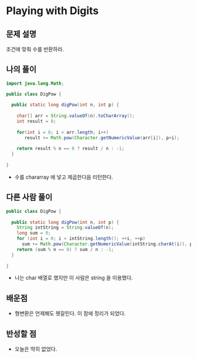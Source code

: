 # Playing with Digits

## 문제 설명
조건에 맞춰 수를 반환하라. 

## 나의 풀이
```java
import java.lang.Math;

public class DigPow {
  
  public static long digPow(int n, int p) {
    
    char[] arr = String.valueOf(n).toCharArray();
    int result = 0;
    
    for(int i = 0; i < arr.length; i++) 
       result += Math.pow(Character.getNumericValue(arr[i]), p+i);
    
    return result % n == 0 ? result / n : -1;
  }
  
}
```
* 수를 chararray 에 넣고 제곱한다음 리턴한다. 

## 다른 사람 풀이
```java
public class DigPow {
  
  public static long digPow(int n, int p) {
    String intString = String.valueOf(n);
    long sum = 0;
    for (int i = 0; i < intString.length(); ++i, ++p)
      sum += Math.pow(Character.getNumericValue(intString.charAt(i)), p);
    return (sum % n == 0) ? sum / n : -1;
  }
  
}
```
* 나는 char 배열로 했지만 이 사람은 string 을 이용했다.

## 배운점

* 형변환은 언제해도 헷갈린다. 이 참에 정리가 되었다. 

## 반성할 점

* 오늘은 딱히 없었다. 
